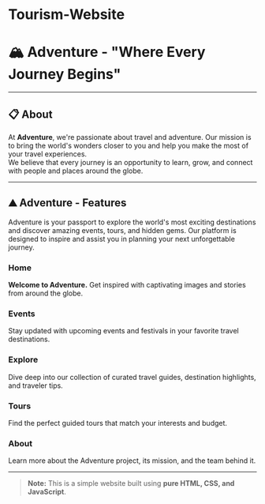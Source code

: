 # Tourism-Website
# 🏔️ Adventure - "Where Every Journey Begins"

---

## 📋 About
At **Adventure**, we're passionate about travel and adventure. Our mission is to bring the world's wonders closer to you and help you make the most of your travel experiences.  
We believe that every journey is an opportunity to learn, grow, and connect with people and places around the globe.

---

## ⛰️ Adventure - Features
Adventure is your passport to explore the world's most exciting destinations and discover amazing events, tours, and hidden gems. Our platform is designed to inspire and assist you in planning your next unforgettable journey.

### Home
**Welcome to Adventure.** Get inspired with captivating images and stories from around the globe.

### Events
Stay updated with upcoming events and festivals in your favorite travel destinations.

### Explore
Dive deep into our collection of curated travel guides, destination highlights, and traveler tips.

### Tours
Find the perfect guided tours that match your interests and budget.

### About
Learn more about the Adventure project, its mission, and the team behind it.

---

> **Note:** This is a simple website built using **pure HTML, CSS, and JavaScript**.
